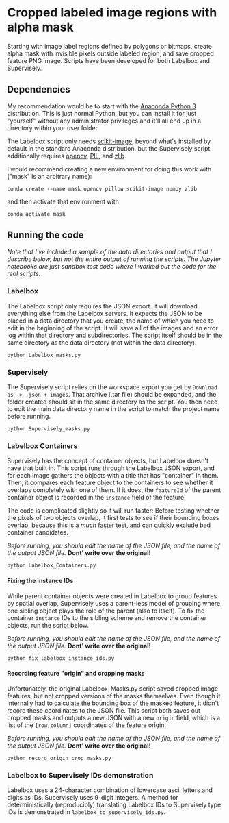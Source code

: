 # Cropped labeled image regions with alpha mask

Starting with image label regions defined by polygons or bitmaps, create alpha mask
with invisible pixels outside labeled region, and save cropped feature PNG image.
Scripts have been developed for both Labelbox and Supervisely.

## Dependencies

My recommendation would be to start with the
[Anaconda Python 3](https://www.anaconda.com/distribution/#download-section)
distribution. This is just normal Python, but you can install it for just "yourself"
without any administrator privileges and it'll all end up in a directory within your
user folder.

The Labelbox script only needs 
[scikit-image](https://scikit-image.org/), 
beyond what's installed by default in the standard Anaconda distribution, 
but the Supervisely script additionally requires 
[opencv](https://anaconda.org/anaconda/opencv), 
[PIL](https://anaconda.org/anaconda/pillow), and
[zlib](https://anaconda.org/anaconda/zlib).

I would recommend creating a new environment for doing this work with 
("mask" is an arbitrary name):

```
conda create --name mask opencv pillow scikit-image numpy zlib
```

and then activate that environment with

```
conda activate mask
```

## Running the code

*Note that I've included a sample of the data directories and output that I describe
below, but not the entire output of running the scripts. The Jupyter notebooks
are just sandbox test code where I worked out the code for the real scripts.*

### Labelbox

The Labelbox script only requires the JSON export. It will download everything else
from the Labelbox servers. It expects the JSON to be placed in a data directory that
you create, the name of which you need to edit in the beginning of the script. 
It will save all of the images and an error log within that directory and subdirectories.
The script itself should be in the same directory as the data directory (not within
the data directory).

```
python Labelbox_masks.py
```

### Supervisely

The Supervisely script relies on the workspace export you get by 
`Download as -> .json + images`. That archive (.tar file) should be expanded, and
the folder created should sit in the same directory as the script. You then need to 
edit the main data directory name in the script to match the project name 
before running.

```
python Supervisely_masks.py
```

### Labelbox Containers

Supervisely has the concept of container objects, but Labelbox doesn't have that
built in. This script runs through the Labelbox JSON export, and for each image
gathers the objects with a title that has "container" in them. Then, it compares
each feature object to the containers to see whether it overlaps completely with one
of them. If it does, the `featureId` of the parent container object is recorded
in the `instance` field of the feature.

The code is complicated slightly so it will run faster: Before testing whether the 
pixels of two objects overlap, it first tests to see if their bounding boxes overlap,
because this is a *much* faster test, and can quickly exclude bad container candidates.

*Before running, you should edit the name of the JSON file, and the name of the output
JSON file.* **Dont' write over the original!**

```
python Labelbox_Containers.py
```

#### Fixing the instance IDs

While parent container objects were created in Labelbox to group features by spatial overlap,
Supervisely uses a parent-less model of grouping where one sibling object plays the role
of the parent (also to itself). To fix the container `instance` IDs to the sibling scheme
and remove the container objects, run the script below. 

*Before running, you should edit the name of the JSON file, and the name of the output
JSON file.* **Dont' write over the original!**

```
python fix_labelbox_instance_ids.py
```

#### Recording feature "origin" and cropping masks

Unfortunately, the original Labelbox_Masks.py script saved cropped image features, 
but not cropped versions of the masks themselves. Even though it internally had to calculate
the bounding box of the masked feature, it didn't record these coordinates to the JSON
file. This script both saves out cropped masks and outputs a new JSON with a new `origin`
field, which is a list of the `[row,column]` coordinates of the feature origin.

*Before running, you should edit the name of the JSON file, and the name of the output
JSON file.* **Dont' write over the original!**

```
python record_origin_crop_masks.py
```

### Labelbox to Supervisely IDs demonstration

Labelbox uses a 24-character combination of lowercase ascii letters and digits as IDs.
Supervisely uses 9-digit integers. A method for deterministically (reproducibly) translating
Labelbox IDs to Supervisely type IDs is demonstrated in `labelbox_to_supervisely_ids.py`.
